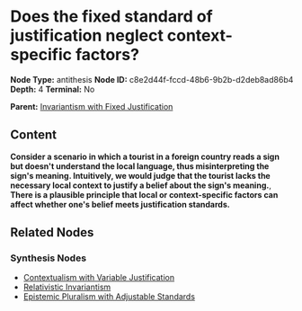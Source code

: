 # Does the fixed standard of justification neglect context-specific factors?

**Node Type:** antithesis
**Node ID:** c8e2d44f-fccd-48b6-9b2b-d2deb8ad86b4
**Depth:** 4
**Terminal:** No

**Parent:** [Invariantism with Fixed Justification](invariantism-with-fixed-justification-synthesis-e76fa64e-4989-4928-9702-d8d4d1b848b0.md)

## Content

**Consider a scenario in which a tourist in a foreign country reads a sign but doesn't understand the local language, thus misinterpreting the sign's meaning. Intuitively, we would judge that the tourist lacks the necessary local context to justify a belief about the sign's meaning.**, **There is a plausible principle that local or context-specific factors can affect whether one's belief meets justification standards.**

## Related Nodes

### Synthesis Nodes

- [Contextualism with Variable Justification](contextualism-with-variable-justification-synthesis-8530b30e-c7ae-41b0-a4b8-db2c0cb6b1e9.md)
- [Relativistic Invariantism](relativistic-invariantism-synthesis-079596df-de18-441f-836f-a04440bc7558.md)
- [Epistemic Pluralism with Adjustable Standards](epistemic-pluralism-with-adjustable-standards-synthesis-2b9bc59d-3af5-4b6f-8bfe-81333705153f.md)
